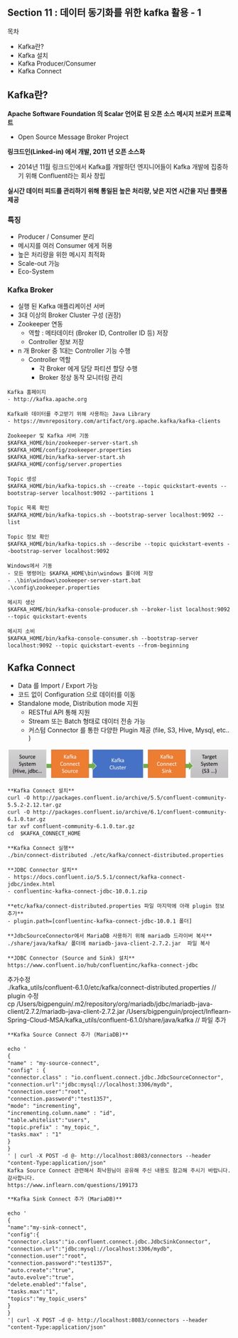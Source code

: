 ## Section 11 : 데이터 동기화를 위한 kafka 활용 - 1

목차

- Kafka란?
- Kafka 설치
- Kafka Producer/Consumer
- Kafka Connect

## Kafka란?

**Apache Software Foundation 의 Scalar 언어로 된 오픈 소스 메시지 브로커 프로젝트**

- Open Source Message Broker Project

**링크드인(Linked-in) 에서 개발, 2011 년 오픈 소스화**

- 2014년 11월 링크드인에서 Kafka를 개발하던 엔지니어들이 Kafka 개발에 집중하기 위해 Confluent라는 회사 창립

**실시간 데이터 피드를 관리하기 위해 통일된 높은 처리량, 낮은 지연 시간을 지닌 플랫폼 제공**

### 특징

- Producer / Consumer 분리
- 메시지를 여러 Consumer 에게 허용
- 높은 처리량을 위한 메시지 최적화
- Scale-out 가능
- Eco-System

### Kafka Broker

- 실행 된 Kafka 애플리케이션 서버
- 3대 이상의 Broker Cluster 구성 (권장)
- Zookeeper 연동
    - 역할 : 메타데이터 (Broker ID, Controller ID 등) 저장
    - Controller 정보 저장
- n 개 Broker 중 1대는 Controller 기능 수행
    - Controller 역할
        - 각 Broker 에게 담당 파티션 할당 수행
        - Broker 정상 동작 모니터링 관리

```
Kafka 홈페이지
- http://kafka.apache.org

Kafka와 데이터를 주고받기 위해 사용하는 Java Library
- https://mvnrepository.com/artifact/org.apache.kafka/kafka-clients

Zookeeper 및 Kafka 서버 기동
$KAFKA_HOME/bin/zookeeper-server-start.sh  $KAFKA_HOME/config/zookeeper.properties
$KAFKA_HOME/bin/kafka-server-start.sh  $KAFKA_HOME/config/server.properties

Topic 생성
$KAFKA_HOME/bin/kafka-topics.sh --create --topic quickstart-events --bootstrap-server localhost:9092 --partitions 1

Topic 목록 확인
$KAFKA_HOME/bin/kafka-topics.sh --bootstrap-server localhost:9092 --list

Topic 정보 확인
$KAFKA_HOME/bin/kafka-topics.sh --describe --topic quickstart-events --bootstrap-server localhost:9092

Windows에서 기동
- 모든 명령어는 $KAFKA_HOME\bin\windows 폴더에 저장
- .\bin\windows\zookeeper-server-start.bat  .\config\zookeeper.properties

메시지 생산
$KAFKA_HOME/bin/kafka-console-producer.sh --broker-list localhost:9092 --topic quickstart-events

메시지 소비
$KAFKA_HOME/bin/kafka-console-consumer.sh --bootstrap-server localhost:9092 --topic quickstart-events --from-beginning
```

## Kafka Connect

- Data 를 Import / Export 가능
- 코드 없이 Configuration 으로 데이터를 이동
- Standalone mode, Distribution mode 지원
    - RESTful API 통해 지원
    - Stream 또는 Batch 형태로 데이터 전송 가능
    - 커스텀 Connector 를 통한 다양한 Plugin 제공 (file, S3, Hive, Mysql, etc.. )

<img src="/spring-msa/img/16.png" width="500px;">

```
**Kafka Connect 설치**
curl -O http://packages.confluent.io/archive/5.5/confluent-community-5.5.2-2.12.tar.gz
curl -O http://packages.confluent.io/archive/6.1/confluent-community-6.1.0.tar.gz
tar xvf confluent-community-6.1.0.tar.gz
cd  $KAFKA_CONNECT_HOME

**Kafka Connect 실행**
./bin/connect-distributed ./etc/kafka/connect-distributed.properties

**JDBC Connector 설치**
- https://docs.confluent.io/5.5.1/connect/kafka-connect-jdbc/index.html
- confluentinc-kafka-connect-jdbc-10.0.1.zip 

**etc/kafka/connect-distributed.properties 파일 마지막에 아래 plugin 정보 추가**
- plugin.path=[confluentinc-kafka-connect-jdbc-10.0.1 폴더]

**JdbcSourceConnector에서 MariaDB 사용하기 위해 mariadb 드라이버 복사**
./share/java/kafka/ 폴더에 mariadb-java-client-2.7.2.jar  파일 복사

**JDBC Connector (Source and Sink) 설치**
https://www.confluent.io/hub/confluentinc/kafka-connect-jdbc

```

추가수정</br>
./kafka_utils/confluent-6.1.0/etc/kafka/connect-distributed.properties // plugin 수정</br>
cp /Users/bigpenguin/.m2/repository/org/mariadb/jdbc/mariadb-java-client/2.7.2/mariadb-java-client-2.7.2.jar /Users/bigpenguin/project/Inflearn-Spring-Cloud-MSA/kafka_utils/confluent-6.1.0/share/java/kafka // 파일 추가

```
**Kafka Source Connect 추가 (MariaDB)**

echo '
{
"name" : "my-source-connect",
"config" : {
"connector.class" : "io.confluent.connect.jdbc.JdbcSourceConnector",
"connection.url":"jdbc:mysql://localhost:3306/mydb",
"connection.user":"root",
"connection.password":"test1357",
"mode": "incrementing",
"incrementing.column.name" : "id",
"table.whitelist":"users",
"topic.prefix" : "my_topic_",
"tasks.max" : "1"
}
}
' | curl -X POST -d @- http://localhost:8083/connectors --header "content-Type:application/json"
Kafka Source Connect 관련해서 최낙원님이 공유해 주신 내용도 참고해 주시기 바랍니다. 감사합니다. 
https://www.inflearn.com/questions/199173
```

```
**Kafka Sink Connect 추가 (MariaDB)**

echo '
{
"name":"my-sink-connect",
"config":{
"connector.class":"io.confluent.connect.jdbc.JdbcSinkConnector",
"connection.url":"jdbc:mysql://localhost:3306/mydb",
"connection.user":"root",
"connection.password":"test1357",
"auto.create":"true",
"auto.evolve":"true",
"delete.enabled":"false",
"tasks.max":"1",
"topics":"my_topic_users"
}
}
'| curl -X POST -d @- http://localhost:8083/connectors --header "content-Type:application/json"
```
